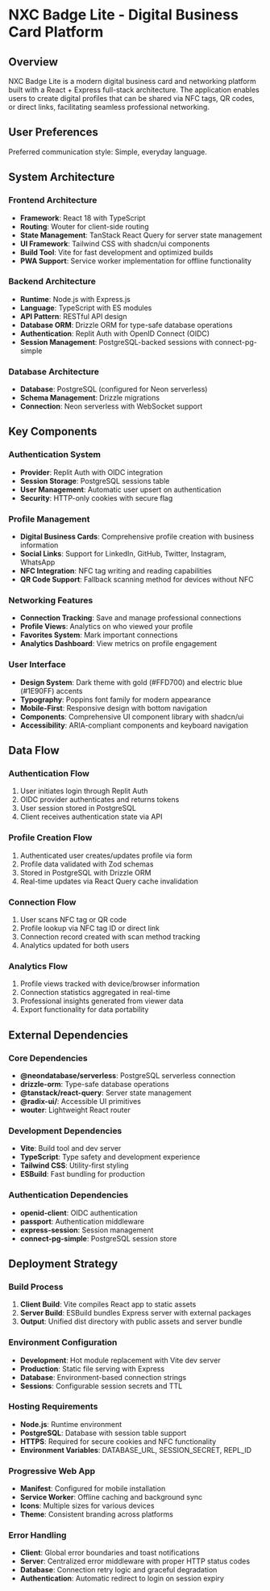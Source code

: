 # NXC Badge Lite - Digital Business Card Platform

## Overview

NXC Badge Lite is a modern digital business card and networking platform built with a React + Express full-stack architecture. The application enables users to create digital profiles that can be shared via NFC tags, QR codes, or direct links, facilitating seamless professional networking.

## User Preferences

Preferred communication style: Simple, everyday language.

## System Architecture

### Frontend Architecture
- **Framework**: React 18 with TypeScript
- **Routing**: Wouter for client-side routing
- **State Management**: TanStack React Query for server state management
- **UI Framework**: Tailwind CSS with shadcn/ui components
- **Build Tool**: Vite for fast development and optimized builds
- **PWA Support**: Service worker implementation for offline functionality

### Backend Architecture
- **Runtime**: Node.js with Express.js
- **Language**: TypeScript with ES modules
- **API Pattern**: RESTful API design
- **Database ORM**: Drizzle ORM for type-safe database operations
- **Authentication**: Replit Auth with OpenID Connect (OIDC)
- **Session Management**: PostgreSQL-backed sessions with connect-pg-simple

### Database Architecture
- **Database**: PostgreSQL (configured for Neon serverless)
- **Schema Management**: Drizzle migrations
- **Connection**: Neon serverless with WebSocket support

## Key Components

### Authentication System
- **Provider**: Replit Auth with OIDC integration
- **Session Storage**: PostgreSQL sessions table
- **User Management**: Automatic user upsert on authentication
- **Security**: HTTP-only cookies with secure flag

### Profile Management
- **Digital Business Cards**: Comprehensive profile creation with business information
- **Social Links**: Support for LinkedIn, GitHub, Twitter, Instagram, WhatsApp
- **NFC Integration**: NFC tag writing and reading capabilities
- **QR Code Support**: Fallback scanning method for devices without NFC

### Networking Features
- **Connection Tracking**: Save and manage professional connections
- **Profile Views**: Analytics on who viewed your profile
- **Favorites System**: Mark important connections
- **Analytics Dashboard**: View metrics on profile engagement

### User Interface
- **Design System**: Dark theme with gold (#FFD700) and electric blue (#1E90FF) accents
- **Typography**: Poppins font family for modern appearance
- **Mobile-First**: Responsive design with bottom navigation
- **Components**: Comprehensive UI component library with shadcn/ui
- **Accessibility**: ARIA-compliant components and keyboard navigation

## Data Flow

### Authentication Flow
1. User initiates login through Replit Auth
2. OIDC provider authenticates and returns tokens
3. User session stored in PostgreSQL
4. Client receives authentication state via API

### Profile Creation Flow
1. Authenticated user creates/updates profile via form
2. Profile data validated with Zod schemas
3. Stored in PostgreSQL with Drizzle ORM
4. Real-time updates via React Query cache invalidation

### Connection Flow
1. User scans NFC tag or QR code
2. Profile lookup via NFC tag ID or direct link
3. Connection record created with scan method tracking
4. Analytics updated for both users

### Analytics Flow
1. Profile views tracked with device/browser information
2. Connection statistics aggregated in real-time
3. Professional insights generated from viewer data
4. Export functionality for data portability

## External Dependencies

### Core Dependencies
- **@neondatabase/serverless**: PostgreSQL serverless connection
- **drizzle-orm**: Type-safe database operations
- **@tanstack/react-query**: Server state management
- **@radix-ui/**: Accessible UI primitives
- **wouter**: Lightweight React router

### Development Dependencies
- **Vite**: Build tool and dev server
- **TypeScript**: Type safety and development experience
- **Tailwind CSS**: Utility-first styling
- **ESBuild**: Fast bundling for production

### Authentication Dependencies
- **openid-client**: OIDC authentication
- **passport**: Authentication middleware
- **express-session**: Session management
- **connect-pg-simple**: PostgreSQL session store

## Deployment Strategy

### Build Process
1. **Client Build**: Vite compiles React app to static assets
2. **Server Build**: ESBuild bundles Express server with external packages
3. **Output**: Unified dist directory with public assets and server bundle

### Environment Configuration
- **Development**: Hot module replacement with Vite dev server
- **Production**: Static file serving with Express
- **Database**: Environment-based connection strings
- **Sessions**: Configurable session secrets and TTL

### Hosting Requirements
- **Node.js**: Runtime environment
- **PostgreSQL**: Database with session table support
- **HTTPS**: Required for secure cookies and NFC functionality
- **Environment Variables**: DATABASE_URL, SESSION_SECRET, REPL_ID

### Progressive Web App
- **Manifest**: Configured for mobile installation
- **Service Worker**: Offline caching and background sync
- **Icons**: Multiple sizes for various devices
- **Theme**: Consistent branding across platforms

### Error Handling
- **Client**: Global error boundaries and toast notifications
- **Server**: Centralized error middleware with proper HTTP status codes
- **Database**: Connection retry logic and graceful degradation
- **Authentication**: Automatic redirect to login on session expiry